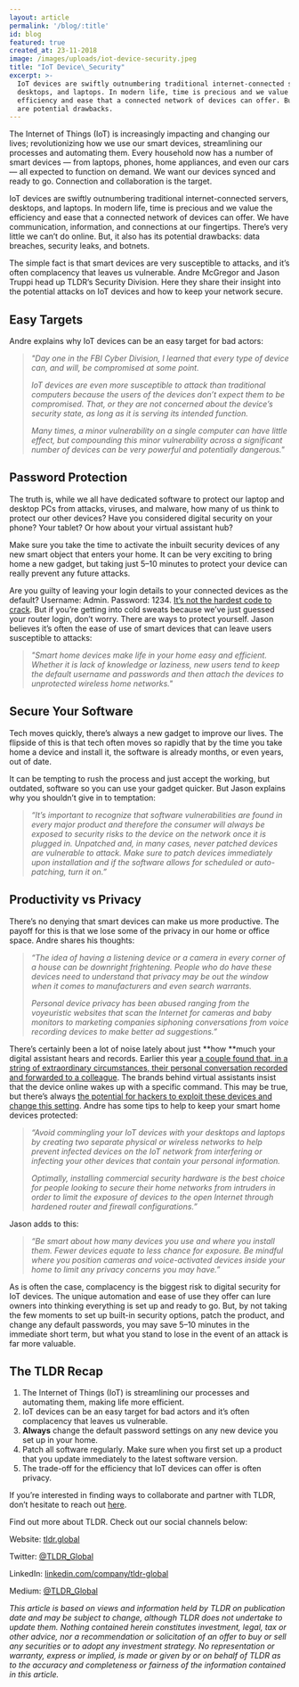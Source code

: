 ```yaml
---
layout: article
permalink: '/blog/:title'
id: blog
featured: true
created_at: 23-11-2018
image: /images/uploads/iot-device-security.jpeg
title: "IoT Device\_Security"
excerpt: >-
  IoT devices are swiftly outnumbering traditional internet-connected servers,
  desktops, and laptops. In modern life, time is precious and we value the
  efficiency and ease that a connected network of devices can offer. But there
  are potential drawbacks.
---
```

The Internet of Things (IoT) is increasingly impacting and changing our lives; revolutionizing how we use our smart devices, streamlining our processes and automating them. Every household now has a number of smart devices — from laptops, phones, home appliances, and even our cars — all expected to function on demand. We want our devices synced and ready to go. Connection and collaboration is the target.

IoT devices are swiftly outnumbering traditional internet-connected servers, desktops, and laptops. In modern life, time is precious and we value the efficiency and ease that a connected network of devices can offer. We have communication, information, and connections at our fingertips. There’s very little we can’t do online. But, it also has its potential drawbacks: data breaches, security leaks, and botnets.

The simple fact is that smart devices are very susceptible to attacks, and it’s often complacency that leaves us vulnerable. Andre McGregor and Jason Truppi head up TLDR’s Security Division. Here they share their insight into the potential attacks on IoT devices and how to keep your network secure.

## Easy Targets

Andre explains why IoT devices can be an easy target for bad actors:

> _"Day one in the FBI Cyber Division, I learned that every type of device can, and will, be compromised at some point._
>
> _IoT devices are even more susceptible to attack than traditional computers because the users of the devices don’t expect them to be compromised. That, or they are not concerned about the device’s security state, as long as it is serving its intended function._
>
> _Many times, a minor vulnerability on a single computer can have little effect, but compounding this minor vulnerability across a significant number of devices can be very powerful and potentially dangerous."_

## Password Protection

The truth is, while we all have dedicated software to protect our laptop and desktop PCs from attacks, viruses, and malware, how many of us think to protect our other devices? Have you considered digital security on your phone? Your tablet? Or how about your virtual assistant hub?

Make sure you take the time to activate the inbuilt security devices of any new smart object that enters your home. It can be very exciting to bring home a new gadget, but taking just 5–10 minutes to protect your device can really prevent any future attacks.

Are you guilty of leaving your login details to your connected devices as the default? Username: Admin. Password: 1234. [It’s not the hardest code to crack](https://www.sans.edu/cyber-research/security-laboratory/article/default-psswd). But if you’re getting into cold sweats because we’ve just guessed your router login, don’t worry. There are ways to protect yourself. Jason believes it’s often the ease of use of smart devices that can leave users susceptible to attacks:

> _"Smart home devices make life in your home easy and efficient. Whether it is lack of knowledge or laziness, new users tend to keep the default username and passwords and then attach the devices to unprotected wireless home networks."_

## Secure Your Software

Tech moves quickly, there’s always a new gadget to improve our lives. The flipside of this is that tech often moves so rapidly that by the time you take home a device and install it, the software is already months, or even years, out of date.

It can be tempting to rush the process and just accept the working, but outdated, software so you can use your gadget quicker. But Jason explains why you shouldn’t give in to temptation:

> _“It’s important to recognize that software vulnerabilities are found in every major product and therefore the consumer will always be exposed to security risks to the device on the network once it is plugged in. Unpatched and, in many cases, never patched devices are vulnerable to attack. Make sure to patch devices immediately upon installation and if the software allows for scheduled or auto-patching, turn it on.”_

## Productivity vs Privacy

There’s no denying that smart devices can make us more productive. The payoff for this is that we lose some of the privacy in our home or office space. Andre shares his thoughts:

> _“The idea of having a listening device or a camera in every corner of a house can be downright frightening. People who do have these devices need to understand that privacy may be out the window when it comes to manufacturers and even search warrants._
>
> _Personal device privacy has been abused ranging from the voyeuristic websites that scan the Internet for cameras and baby monitors to marketing companies siphoning conversations from voice recording devices to make better ad suggestions.”_

There’s certainly been a lot of noise lately about just **how **much your digital assistant hears and records. Earlier this year [a couple found that, in a string of extraordinary circumstances, their personal conversation recorded and forwarded to a colleague](https://www.theguardian.com/technology/2018/may/24/amazon-alexa-recorded-conversation). The brands behind virtual assistants insist that the device online wakes up with a specific command. This may be true, but there’s always [the potential for hackers to exploit these devices and change this setting](http://www.theweek.co.uk/93869/is-amazon-alexa-listening-to-me-all-the-time). Andre has some tips to help to keep your smart home devices protected:

> _“Avoid commingling your IoT devices with your desktops and laptops by creating two separate physical or wireless networks to help prevent infected devices on the IoT network from interfering or infecting your other devices that contain your personal information._
>
> _Optimally, installing commercial security hardware is the best choice for people looking to secure their home networks from intruders in order to limit the exposure of devices to the open Internet through hardened router and firewall configurations.”_

Jason adds to this:

> _“Be smart about how many devices you use and where you install them. Fewer devices equate to less chance for exposure. Be mindful where you position cameras and voice-activated devices inside your home to limit any privacy concerns you may have.”_

As is often the case, complacency is the biggest risk to digital security for IoT devices. The unique automation and ease of use they offer can lure owners into thinking everything is set up and ready to go. But, by not taking the few moments to set up built-in security options, patch the product, and change any default passwords, you may save 5–10 minutes in the immediate short term, but what you stand to lose in the event of an attack is far more valuable.

## The TLDR Recap

1. The Internet of Things (IoT) is streamlining our processes and automating them, making life more efficient.
2. IoT devices can be an easy target for bad actors and it’s often complacency that leaves us vulnerable.
3. **Always** change the default password settings on any new device you set up in your home.
4. Patch all software regularly. Make sure when you first set up a product that you update immediately to the latest software version.
5. The trade-off for the efficiency that IoT devices can offer is often privacy.

If you’re interested in finding ways to collaborate and partner with TLDR, don’t hesitate to reach out [here](https://tldr.global/contact).

Find out more about TLDR. Check out our social channels below:

Website: [tldr.global](https://tldr.global/)

Twitter: [@TLDR_Global](https://twitter.com/TLDR_Global)

LinkedIn: [linkedin.com/company/tldr-global](https://www.linkedin.com/company/tldr-global/)

Medium: [@TLDR_Global](https://medium.com/@TLDR_Global)

_This article is based on views and information held by TLDR on publication date and may be subject to change, although TLDR does not undertake to update them. Nothing contained herein constitutes investment, legal, tax or other advice, nor a recommendation or solicitation of an offer to buy or sell any securities or to adopt any investment strategy. No representation or warranty, express or implied, is made or given by or on behalf of TLDR as to the accuracy and completeness or fairness of the information contained in this article._
